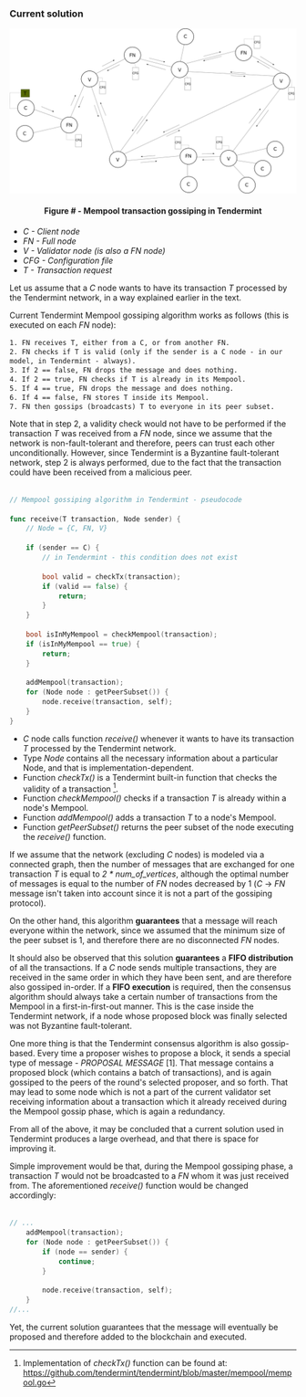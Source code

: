 ### Current solution

![](https://github.com/lukamiletic95/papers/blob/master/images/fig3.png)
<div align='center'> 
	<h4>Figure # - Mempool transaction gossiping in Tendermint</h4>
</div>

* *C - Client node*
* *FN - Full node*
* *V - Validator node (is also a *FN* node)*
* *CFG - Configuration file*
* *T - Transaction request*

Let us assume that a *C* node wants to have its transaction *T* processed by the Tendermint network, in a way explained earlier in the text.

Current Tendermint Mempool gossiping algorithm works as follows (this is executed on each *FN* node):

	1. FN receives T, either from a C, or from another FN.
	2. FN checks if T is valid (only if the sender is a C node - in our model, in Tendermint - always).
	3. If 2 == false, FN drops the message and does nothing.
	4. If 2 == true, FN checks if T is already in its Mempool.
	5. If 4 == true, FN drops the message and does nothing.
	6. If 4 == false, FN stores T inside its Mempool.
	7. FN then gossips (broadcasts) T to everyone in its peer subset.

Note that in step 2, a validity check would not have to be performed if the transaction *T* was received from a *FN* node, since we assume that the network is non-fault-tolerant and therefore, peers can trust each other unconditionally. However, since Tendermint is a Byzantine fault-tolerant network, step 2 is always performed, due to the fact that the transaction could have been received from a malicious peer.

```go

// Mempool gossiping algorithm in Tendermint - pseudocode

func receive(T transaction, Node sender) {
	// Node = {C, FN, V}

	if (sender == C) { 
		// in Tendermint - this condition does not exist
	
		bool valid = checkTx(transaction);
		if (valid == false) {
			return;
		}
	}

	bool isInMyMempool = checkMempool(transaction);
	if (isInMyMempool == true) {
		return;
	}
	
	addMempool(transaction);
	for (Node node : getPeerSubset()) {
		node.receive(transaction, self);
	}
}

```

* *C* node calls function *receive()* whenever it wants to have its transaction *T* processed by the Tendermint network. 
* Type *Node* contains all the necessary information about a particular Node, and that is implementation-dependent.
* Function *checkTx()* is a Tendermint built-in function that checks the validity of a transaction [^1].
* Function *checkMempool()* checks if a transaction *T* is already within a node's Mempool.
* Function *addMempool()* adds a transaction *T* to a node's Mempool.
* Function *getPeerSubset()* returns the peer subset of the node executing the *receive()* function.
	
If we assume that the network (excluding *C* nodes) is modeled via a connected graph, then the number of messages that are exchanged for one transaction *T* is equal to *2 * num_of_vertices*, although the optimal number of messages is equal to the number of *FN* nodes decreased by 1 (*C* → *FN* message isn't taken into account since it is not a part of the gossiping protocol).
	
On the other hand, this algorithm **guarantees** that a message will reach everyone within the network, since we assumed that the minimum size of the peer subset is 1, and therefore there are no disconnected *FN* nodes.

It should also be observed that this solution **guarantees** a **FIFO distribution** of all the transactions. If a *C* node sends multiple transactions, they are received in the same order in which they have been sent, and are therefore also gossiped in-order. If a **FIFO execution** is required, then the consensus algorithm should always take a certain number of transactions from the Mempool in a first-in-first-out manner. This is the case inside the Tendermint network, if a node whose proposed block was finally selected was not Byzantine fault-tolerant.

One more thing is that the Tendermint consensus algorithm is also gossip-based. Every time a proposer wishes to propose a block, it sends a special type of message - *PROPOSAL MESSAGE* [1]. That message contains a proposed block (which contains a batch of transactions), and is again gossiped to the peers of the round's selected proposer, and so forth. That may lead to some node which is not a part of the current validator set receiving information about a transaction which it already received during the Mempool gossip phase, which is again a redundancy.

From all of the above, it may be concluded that a current solution used in Tendermint produces a large overhead, and that there is space for improving it.

Simple improvement would be that, during the Mempool gossiping phase, a transaction *T* would not be broadcasted to a *FN* whom it was just received from. The aforementioned *receive()* function would be changed accordingly:

```go

// ...
	addMempool(transaction);
	for (Node node : getPeerSubset()) {
		if (node == sender) {
			continue;
		}
		
		node.receive(transaction, self);
	}
//...

```

Yet, the current solution guarantees that the message will eventually be proposed and therefore added to the blockchain and executed.

[^1]: Implementation of *checkTx()* function can be found at: <https://github.com/tendermint/tendermint/blob/master/mempool/mempool.go>



<!--stackedit_data:
eyJoaXN0b3J5IjpbLTUwODUzODI5NCwxMTM4OTQ5OTIyLDE0Mz
A0NzMxMjIsMTk2MDE4Mjk4MywyMDM0NDc4NzMwLC0xMTY0Mzcz
MjgyLDU3MTk3ODI5OSwyMDQzNjUwNTk2LC0xMjI0ODMwOTgxLD
EwNzUxNDU4NDIsMTM4ODIwMTA5LDEwOTEzOTgzNzEsMTczNjgz
NDk1MywtMTQyNTA5NTQ2OSwxMzQyMDI1OTI1LDE1NDUzODE5Mz
ddfQ==
-->